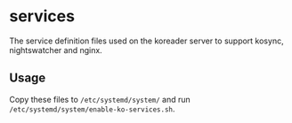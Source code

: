 services
========

The service definition files used on the koreader server to support kosync, nightswatcher and nginx.


Usage
-----

Copy these files to `/etc/systemd/system/` and run `/etc/systemd/system/enable-ko-services.sh`.
